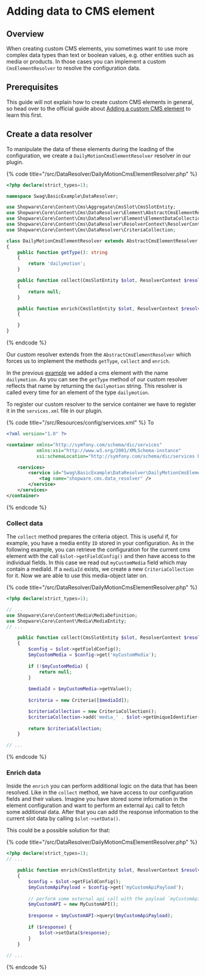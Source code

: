 # Adding data to CMS element

## Overview

When creating custom CMS elements, you sometimes want to use more complex data types than text or boolean values, e.g. other entities such as media or products.
In those cases you can implement a custom `CmsElementResolver` to resolve the configuration data.

## Prerequisites

This guide will not explain how to create custom CMS elements in general, so head over to
the official guide about [Adding a custom CMS element](./add-cms-element.md) to learn this first.

## Create a data resolver

To manipulate the data of these elements during the loading of the configuration, we create a `DailyMotionCmsElementResolver` resolver in our plugin.

{% code title="<plugin root>/src/DataResolver/DailyMotionCmsElementResolver.php" %}
```php
<?php declare(strict_types=1);

namespace Swag\BasicExample\DataResolver;

use Shopware\Core\Content\Cms\Aggregate\CmsSlot\CmsSlotEntity;
use Shopware\Core\Content\Cms\DataResolver\Element\AbstractCmsElementResolver;
use Shopware\Core\Content\Cms\DataResolver\Element\ElementDataCollection;
use Shopware\Core\Content\Cms\DataResolver\ResolverContext\ResolverContext;
use Shopware\Core\Content\Cms\DataResolver\CriteriaCollection;

class DailyMotionCmsElementResolver extends AbstractCmsElementResolver
{
    public function getType(): string
    {
        return 'dailymotion';
    }

    public function collect(CmsSlotEntity $slot, ResolverContext $resolverContext): ?CriteriaCollection
    {
        return null;
    }

    public function enrich(CmsSlotEntity $slot, ResolverContext $resolverContext, ElementDataCollection $result): void
    {

    }
}
```
{% endcode %}

Our custom resolver extends from the `AbstractCmsElementResolver` which forces us to implement the methods `getType`, `collect` and `enrich`.

In the previous [example](./add-cms-element.md) we added a cms element with the name `dailymotion`. As you can see the `getType` method of our custom resolver reflects that name by returning the `dailymotion` string.
This resolver is called every time for an element of the type `dailymotion`.

To register our custom resolver to the service container we have to register it in the `services.xml` file in our plugin.

{% code title="<plugin root>/src/Resources/config/services.xml" %}
To 
```xml
<?xml version="1.0" ?>

<container xmlns="http://symfony.com/schema/dic/services"
           xmlns:xsi="http://www.w3.org/2001/XMLSchema-instance"
           xsi:schemaLocation="http://symfony.com/schema/dic/services http://symfony.com/schema/dic/services/services-1.0.xsd">

    <services>
        <service id="Swag\BasicExample\DataResolver\DailyMotionCmsElementResolver">
            <tag name="shopware.cms.data_resolver" />
        </service>
    </services>
</container>
```
{% endcode %}

### Collect data

The `collect` method prepares the criteria object. This is useful if, for example, you have a media entity `ID` stored in your configuration.
As in the following example, you can retrieve the configuration for the current cms element with the call `$slot->getFieldConfig()` and then have access to the individual fields. In this case we read out `myCustomMedia` field which may contain a mediaId.
If a `mediaId` exists, we create a new `CriteriaCollection` for it. Now we are able to use this media-object later on.

{% code title="<plugin root>/src/DataResolver/DailyMotionCmsElementResolver.php" %}
```php
<?php declare(strict_types=1);

// ...
use Shopware\Core\Content\Media\MediaDefinition;
use Shopware\Core\Content\Media\MediaEntity;
// ...

    public function collect(CmsSlotEntity $slot, ResolverContext $resolverContext): ?CriteriaCollection
    {
        $config = $slot->getFieldConfig();
        $myCustomMedia = $config->get('myCustomMedia');
        
        if (!$myCustomMedia) {
            return null;
        }
        
        $mediaId = $myCustomMedia->getValue();
        
        $criteria = new Criteria([$mediaId]);

        $criteriaCollection = new CriteriaCollection();
        $criteriaCollection->add('media_' . $slot->getUniqueIdentifier(), MediaDefinition::class, $criteria);
                
        return $criteriaCollection;
    }

// ...
```
{% endcode %}

### Enrich data 

Inside the `enrich` you can perform additional logic on the data that has been resolved. Like in the `collect` method, we have access to our configuration fields
and their values. Imagine you have stored some information in the element configuration and want to perform an external `Api` call to fetch some additional data.
After that you can add the response information to the current slot data by calling `$slot->setData()`.

This could be a possible solution for that:

{% code title="<plugin root>/src/DataResolver/DailyMotionCmsElementResolver.php" %}
```php
<?php declare(strict_types=1);
// ...

    public function enrich(CmsSlotEntity $slot, ResolverContext $resolverContext, ElementDataCollection $result): void
    {
        $config = $slot->getFieldConfig();
        $myCustomApiPayload = $config->get('myCustomApiPayload');
        
        // perform some external api call with the payload `myCustomApiPayload`
        $myCustomAPI = new MyCustomAPI();
        
        $response = $myCustomAPI->query($myCustomApiPayload);
       
        if ($response) {
            $slot->setData($response);
        }
    }
    
// ...
```
{% endcode %}